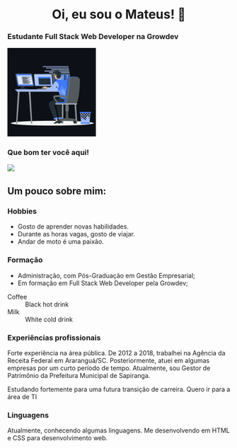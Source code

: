 <h1 align="center"> Oi, eu sou o Mateus! 👋</h1>

<p>

### Estudante Full Stack Web Developer na Growdev

</p>
<p><img width="200px" height="200" src="computador.gif" alt="mateuszimmer"/></p>    

<p align="right">

 ### Que bom ter você aqui!
 ![](https://komarev.com/ghpvc/?username=mateuszimmer&label=🍨_Você+é+meu+visitante+Nº)
## Um pouco sobre mim:

</p>

### Hobbies
<ul>
    <li>Gosto de aprender novas habilidades.</li>
    <li>Durante as horas vagas, gosto de viajar.</li>
    <li>Andar de moto é uma paixão.</li>
</ul>

### Formação

<ul>
    <li>Administração, com Pós-Graduação em Gestão Empresarial;</li>
    <li>Em formação em Full Stack Web Developer pela Growdev;
</ul>

<dl>
  <dt>Coffee</dt>
  <dd>Black hot drink</dd>
  <dt>Milk</dt>
  <dd>White cold drink</dd>
</dl>

### Experiências profissionais

Forte experiência na área pública. De 2012 a 2018, trabalhei na Agência da Receita Federal em Araranguá/SC. Posteriormente, atuei em algumas empresas por um curto período de tempo.
Atualmente, sou Gestor de Patrimônio da Prefeitura Municipal de Sapiranga.

Estudando fortemente para uma futura transição de carreira. Quero ir para a área de TI

### Linguagens
Atualmente, conhecendo algumas linguagens. Me desenvolvendo em HTML e CSS para desenvolvimento web.


<!--
**mateuszimmer/mateuszimmer** is a ✨ _special_ ✨ repository because its `README.md` (this file) appears on your GitHub profile.

Here are some ideas to get you started:

- 🔭 I’m currently working on ...
- 🌱 I’m currently learning ...
- 👯 I’m looking to collaborate on ...
- 🤔 I’m looking for help with ...
- 💬 Ask me about ...
- 📫 How to reach me: ...
- 😄 Pronouns: ...
- ⚡ Fun fact: ...
-->
